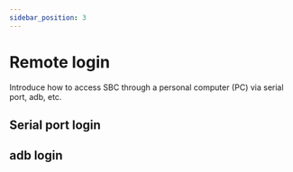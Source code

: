 ```yaml
---
sidebar_position: 3
---
```


# Remote login

Introduce how to access SBC through a personal computer (PC) via serial port, adb, etc.

## Serial port login

## adb login
